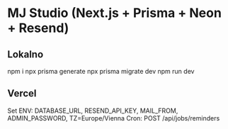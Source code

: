 # MJ Studio (Next.js + Prisma + Neon + Resend)
## Lokalno
npm i
npx prisma generate
npx prisma migrate dev
npm run dev

## Vercel
Set ENV: DATABASE_URL, RESEND_API_KEY, MAIL_FROM, ADMIN_PASSWORD, TZ=Europe/Vienna
Cron: POST /api/jobs/reminders
